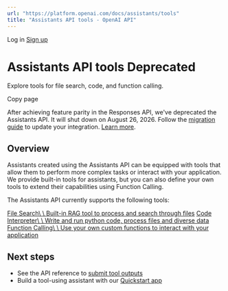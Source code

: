 ```yaml
---
url: "https://platform.openai.com/docs/assistants/tools"
title: "Assistants API tools - OpenAI API"
---
```


Log in [Sign up](https://platform.openai.com/signup)

# Assistants API tools  Deprecated

Explore tools for file search, code, and function calling.

Copy page

After achieving feature parity in the Responses API, we've deprecated the Assistants API. It will shut down on August 26, 2026. Follow the [migration guide](https://platform.openai.com/docs/assistants/migration) to update your integration. [Learn more](https://platform.openai.com/docs/guides/responses-vs-chat-completions).

## Overview

Assistants created using the Assistants API can be equipped with tools that allow them to perform more complex tasks or interact with your application.
We provide built-in tools for assistants, but you can also define your own tools to extend their capabilities using Function Calling.

The Assistants API currently supports the following tools:

[File Search\\
\\
Built-in RAG tool to process and search through files](https://platform.openai.com/docs/assistants/tools/file-search) [Code Interpreter\\
\\
Write and run python code, process files and diverse data](https://platform.openai.com/docs/assistants/tools/code-interpreter) [Function Calling\\
\\
Use your own custom functions to interact with your application](https://platform.openai.com/docs/assistants/tools/function-calling)

## Next steps

- See the API reference to [submit tool outputs](https://platform.openai.com/docs/api-reference/runs/submitToolOutputs)
- Build a tool-using assistant with our [Quickstart app](https://github.com/openai/openai-assistants-quickstart)